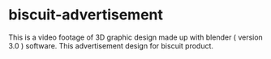 # biscuit-advertisement
This is a video footage of 3D graphic design made up with blender ( version 3.0 ) software.
This advertisement design for biscuit product.
